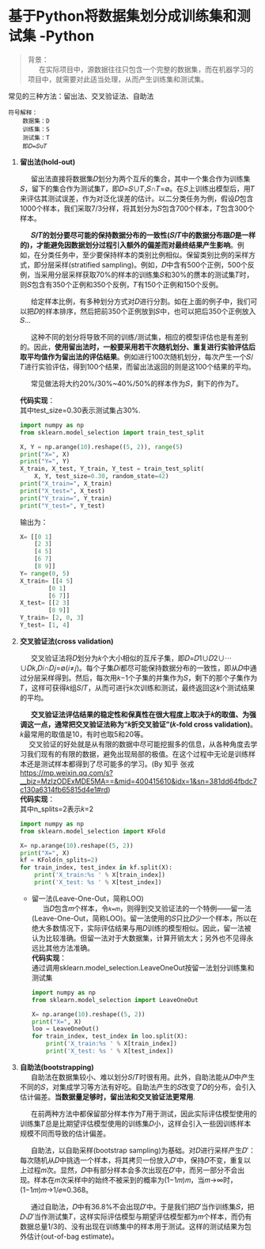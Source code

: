 # 基于Python将数据集划分成训练集和测试集 -Python

> 背景：  
&ensp; &ensp; 在实际项目中，源数据往往只包含一个完整的数据集，而在机器学习的项目中，就需要对此适当处理，从而产生训练集和测试集。

常见的三种方法：留出法、交叉验证法、自助法  
```
符号解释：
    数据集：D    
    训练集：S  
    测试集：T  
    即𝐷=𝑆∪𝑇
```

1. **留出法(hold-out)**  

    &ensp; &ensp; 留出法直接将数据集𝐷划分为两个互斥的集合，其中一个集合作为训练集𝑆，留下的集合作为测试集𝑇，即𝐷=𝑆∪𝑇,𝑆∩𝑇=∅。在𝑆上训练出模型后，用𝑇来评估其测试误差，作为对泛化误差的估计。以二分类任务为例，假设𝐷包含1000个样本，我们采取7/3分样，将其划分为𝑆包含700个样本，𝑇包含300个样本。

    &ensp; &ensp; **𝑆/𝑇的划分要尽可能的保持数据分布的一致性(𝑆/𝑇中的数据分布跟𝐷是一样的)，才能避免因数据划分过程引入额外的偏差而对最终结果产生影响**。例如，在分类任务中，至少要保持样本的类别比例相似。保留类别比例的采样方式，即分层采样(stratified sampling)。例如，𝐷中含有500个正例，500个反例，当采用分层采样获取70%的样本的训练集𝑆和30%的赝本的测试集𝑇时，则𝑆包含有350个正例和350个反例，𝑇有150个正例和150个反例。

    &ensp; &ensp; 给定样本比例，有多种划分方式对𝐷进行分割。如在上面的例子中，我们可以把𝐷的样本排序，然后把前350个正例放到𝑆中，也可以把后350个正例放入𝑆... 

    &ensp; &ensp; 这种不同的划分将导致不同的训练/测试集，相应的模型评估也是有差别的。因此，**使用留出法时，一般要采用若干次随机划分、重复进行实验评估后取平均值作为留出法的评估结果**。例如进行100次随机划分，每次产生一个𝑆/𝑇进行实验评估，得到100个结果，而留出法返回的则是这100个结果的平均。

    &ensp; &ensp; 常见做法将大约20%/30%~40%/50%的样本作为𝑆，剩下的作为𝑇。

    **代码实现**：  
    其中test_size=0.30表示测试集占30%.
    ```python
    import numpy as np
    from sklearn.model_selection import train_test_split
    
    X, Y = np.arange(10).reshape((5, 2)), range(5)
    print("X=", X)
    print("Y=", Y)
    X_train, X_test, Y_train, Y_test = train_test_split(
        X, Y, test_size=0.30, random_state=42)
    print("X_train=", X_train)
    print("X_test=", X_test)
    print("Y_train=", Y_train)
    print("Y_test=", Y_test)
    ```
    输出为：
    ```python
    X= [[0 1]
        [2 3]
        [4 5]
        [6 7]
        [8 9]]
    Y= range(0, 5)
    X_train= [[4 5]
            [0 1]
            [6 7]]
    X_test= [[2 3]
            [8 9]]
    Y_train= [2, 0, 3]
    Y_test= [1, 4]
    ```

2. **交叉验证法(cross validation)**  

    &ensp; &ensp; 交叉验证法将𝐷划分为𝑘个大小相似的互斥子集，即𝐷=𝐷1∪𝐷2∪⋯∪𝐷𝑘,𝐷𝑖∩𝐷𝑗=∅(𝑖≠𝑗)。每个子集𝐷𝑖都尽可能保持数据分布的一致性，即从𝐷中通过分层采样得到。然后，每次用𝑘−1个子集的并集作为𝑆，剩下的那个子集作为𝑇，这样可获得𝑘组𝑆/𝑇，从而可进行𝑘次训练和测试，最终返回这𝑘个测试结果的平均。

    &ensp; &ensp; **交叉验证法评估结果的稳定性和保真性在很大程度上取决于𝑘的取值、为强调这一点，通常把交叉验证法称为“𝑘折交叉验证”(𝑘-fold cross validation)**。𝑘最常用的取值是10，有时也取5和20等。  
    &ensp; &ensp;交叉验证的好处就是从有限的数据中尽可能挖掘多的信息，从各种角度去学习我们现有的有限的数据，避免出现局部的极值。在这个过程中无论是训练样本还是测试样本都得到了尽可能多的学习。(By 知乎 张戎 https://mp.weixin.qq.com/s?__biz=MzIzODExMDE5MA==&mid=400415610&idx=1&sn=381dd64fbdc7c130a6314fb65815d4e1#rd)  
    **代码实现**：  
    其中n_splits=2表示𝑘=2
    ```python
    import numpy as np
    from sklearn.model_selection import KFold

    X= np.arange(10).reshape((5, 2))
    print("X=", X)
    kf = KFold(n_splits=2)
    for train_index, test_index in kf.split(X):
        print('X_train:%s ' % X[train_index])
        print('X_test: %s ' % X[test_index])
    ```
    + 留一法(Leave-One-Out，简称LOO)  
        &ensp; &ensp; 当𝐷包含𝑚个样本，令`𝑘=𝑚`，则得到交叉验证法的一个特例——留一法(Leave-One-Out，简称LOO)。留一法使用的𝑆只比𝐷少一个样本，所以在绝大多数情况下，实际评估结果与用𝐷训练的模型相似。因此，留一法被认为比较准确。但留一法对于大数据集，计算开销太大；另外也不见得永远比其他方法准确。  
        **代码实现**：  
        通过调用sklearn.model_selection.LeaveOneOut按留一法划分训练集和测试集
        ```python
        import numpy as np
        from sklearn.model_selection import LeaveOneOut

        X= np.arange(10).reshape((5, 2))
        print("X=", X)
        loo = LeaveOneOut()
        for train_index, test_index in loo.split(X):
            print('X_train:%s ' % X[train_index])
            print('X_test: %s ' % X[test_index])
        ```
3. **自助法(bootstrapping)**  
    &ensp; &ensp; 自助法在数据集较小、难以划分𝑆/𝑇时很有用。此外，自助法能从𝐷中产生不同的𝑆，对集成学习等方法有好吃。自助法产生的𝑆改变了𝐷的分布，会引入估计偏差。**当数据量足够时，留出法和交叉验证法更常用**.

    &ensp; &ensp; 在前两种方法中都保留部分样本作为𝑇用于测试，因此实际评估模型使用的训练集𝑇总是比期望评估模型使用的训练集𝐷小，这样会引入一些因训练样本规模不同而导致的估计偏差。

    &ensp; &ensp; 自助法，以自助采样(bootstrap sampling)为基础。对𝐷进行采样产生𝐷′：每次随机从𝐷中挑选一个样本，将其拷贝一份放入𝐷′中，保持𝐷不变，重复以上过程𝑚次。显然，𝐷中有部分样本会多次出现在𝐷′中，而另一部分不会出现。样本在𝑚次采样中的始终不被采到的概率为(1−1𝑚)𝑚，当𝑚→∞时，(1−1𝑚)𝑚→1/𝑒≈0.368。

    &ensp; &ensp; 通过自助法，𝐷中有36.8%不会出现𝐷′中。于是我们把𝐷′当作训练集𝑆，把𝐷∖𝐷′当作测试集𝑇，这样实际评估模型与期望评估模型都为𝑚个样本，而仍有数据总量1/3的、没有出现在训练集中的样本用于测试。这样的测试结果为包外估计(out-of-bag estimate)。


